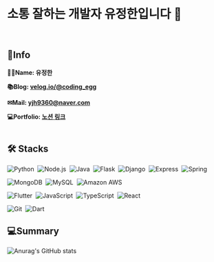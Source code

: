 <!--센터 버전
<h1 align="center" style="font-weight:bold">Hi there, I'm Jeonghan 👋</h1>

<h2 align="center" style="font-weight:bold">👋Introduce</h2>
<div align="center" style="font-weight:bold">🙋‍♂️Name: 유정한 <br/></div>
<div align="center" style="font-weight:bold" onclick="location.href='https://velog.io/@coding_egg'">📚Blog: <a href = "https://velog.io/@coding_egg"> velog.io/@coding_egg</a> <br/></div>
<div align="center" style="font-weight:bold" onclick="location.href='mailto:yjh9360@naver.com'">✉Mail: <a href = "mailto:yjh9360@naver.com"> yjh9360@naver.com</a><br/></div>

<h2 align="center" style="font-weight:bold">🛠Languages and Tools🛠</h2>
<div align="center">
  <img src="https://img.shields.io/badge/Python-3766AB?style=flat-square&logo=Python&logoColor=white"/>&nbsp;
  <img src="https://img.shields.io/badge/Flask-000000?style=flat-square&logo=Flask&logoColor=white"/>&nbsp;
  <img src="https://img.shields.io/badge/Kotlin-0095D5?style=flat-square&logo=Kotlin&logoColor=white"/> <img src="https://img.shields.io/badge/C-A8B9CC?style=flat-square&logo=C&logoColor=white"/>&nbsp;
  <img src="https://img.shields.io/badge/Java-007396?style=flat-square&logo=Java&logoColor=white"/>&nbsp;
  <img src="https://img.shields.io/badge/JavaScript-F7DF1E?style=flat-square&logo=JavaScript&logoColor=white"/>&nbsp;
  <img src="https://img.shields.io/badge/MySQL-4479A1?style=flat-square&logo=MySQL&logoColor=white"/>&nbsp;
  <img src="https://img.shields.io/badge/SQLite-003B57?style=flat-square&logo=SQLite&logoColor=white"/>&nbsp;
</div>
-->

<!--일반 버전-->

# 소통 잘하는 개발자 유정한입니다 👋
<br>

## 👋Info
**🙋‍♂️Name: 유정한**<br>

**📚Blog: [velog.io/@coding_egg](https://velog.io/@coding_egg)**

**✉Mail: [yjh9360@naver.com](mailto:yjh9360@naver.com)**

**💻Portfolio: [노션 링크](https://chrome-mist-228.notion.site/b0804e3480804f358f0e5000517d1b0f)**
<br/><br/>

## 🛠 Stacks

<img alt="Python" src="https://img.shields.io/badge/Python-3766AB.svg?&style=for-the-badge&logo=Python&logoColor=white"/>&nbsp;
<img alt="Node.js" src="https://img.shields.io/badge/Node.js-339933.svg?&style=for-the-badge&logo=Node.js&logoColor=white"/>&nbsp;
<img alt="Java" src="https://img.shields.io/badge/Java-007396.svg?&style=for-the-badge&logo=Java&logoColor=white"/>&nbsp;
<img alt="Flask" src="https://img.shields.io/badge/Flask-000000.svg?&style=for-the-badge&logo=Flask&logoColor=white"/>&nbsp;
<img alt="Django" src="https://img.shields.io/badge/Django-092E20.svg?&style=for-the-badge&logo=Django&logoColor=white"/>&nbsp;
<img alt="Express" src="https://img.shields.io/badge/Express-000000.svg?&style=for-the-badge&logo=Express&logoColor=white"/>&nbsp;
<img alt="Spring" src="https://img.shields.io/badge/Spring-6DB33F.svg?&style=for-the-badge&logo=Spring&logoColor=white"/>

<img alt="MongoDB" src="https://img.shields.io/badge/MongoDB-47A248.svg?&style=for-the-badge&logo=MongoDB&logoColor=white"/>&nbsp;
<img alt="MySQL" src="https://img.shields.io/badge/MySQL-4479A1.svg?&style=for-the-badge&logo=MySQL&logoColor=white"/>&nbsp;
<img alt="Amazon AWS" src="https://img.shields.io/badge/AWS-232F3E.svg?&style=for-the-badge&logo=Amazon AWS&logoColor=white"/>

<img alt="Flutter" src="https://img.shields.io/badge/Flutter-02569B.svg?&style=for-the-badge&logo=Flutter&logoColor=white"/>&nbsp;
<img alt="JavaScript" src="https://img.shields.io/badge/JavaScript-F7DF1E.svg?&style=for-the-badge&logo=JavaScript&logoColor=white"/>&nbsp;
<img alt="TypeScript" src="https://img.shields.io/badge/TypeScript-3178C6.svg?&style=for-the-badge&logo=TypeScript&logoColor=white"/>&nbsp;
<img alt="React" src="https://img.shields.io/badge/React-61DAFB.svg?&style=for-the-badge&logo=React&logoColor=white"/>

<img alt="Git" src="https://img.shields.io/badge/Git-F05032.svg?&style=for-the-badge&logo=Git&logoColor=white"/>&nbsp;
<img alt="Dart" src="https://img.shields.io/badge/Dart-0175C2.svg?&style=for-the-badge&logo=Dart&logoColor=white"/>

## 💻Summary

  ![Anurag's GitHub stats](https://github-readme-stats.vercel.app/api?username=youjeonghan&hide_border=true&show_icons=true&include_all_commits=true&count_private=true&line_height=24&text_color=ffffff&icon_color=ffffff&bg_color=0,fd1d1d,e1306c,c13584,833ab4&title_color=ffffff)

